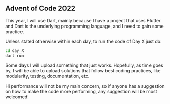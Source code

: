 Advent of Code 2022
-------------------

This year, I will use Dart, mainly because I have a project that uses Flutter and Dart
is the underlying programming language, and I need to gain some practice. 

Unless stated otherwise within each day, to run the code of Day X just do:

```bash
cd day_X
dart run
```

Some days I will upload something that just works. Hopefully, as time goes by, I will be
able to upload solutions that follow best coding practices, like modularity, testing,
documentation, etc. 

Hi performance will not be my main concern, so if anyone has a suggestion on how to make
the code more performing, any suggestion will be most welcomed!